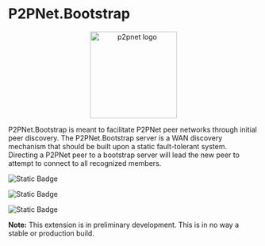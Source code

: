 # P2PNet.Bootstrap
<p align="center">
    <img src="https://github.com/realChrisDeBon/P2PNet/assets/97779307/36f3441a-2905-476e-ac6a-c5fa8a9112b0" width="175" height="175" alt="p2pnet logo">
</p>
P2PNet.Bootstrap is meant to facilitate P2PNet peer networks through initial peer discovery. The P2PNet.Bootstrap server is a WAN discovery mechanism that should be built upon a static fault-tolerant system.
Directing a P2PNet peer to a bootstrap server will lead the new peer to attempt to connect to all recognized members.


![Static Badge](https://img.shields.io/badge/Secure_API-TODO-orange)

![Static Badge](https://img.shields.io/badge/Blacklist-TODO-orange)

![Static Badge](https://img.shields.io/badge/Remote_Control-TODO-orange)

**Note:** This extension is in preliminary development. This is in no way a stable or production build.
